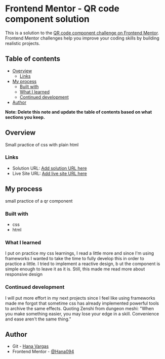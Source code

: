 # Frontend Mentor - QR code component solution

This is a solution to the [QR code component challenge on Frontend Mentor](https://www.frontendmentor.io/challenges/qr-code-component-iux_sIO_H). Frontend Mentor challenges help you improve your coding skills by building realistic projects.

## Table of contents

- [Overview](#overview)
  - [Links](#links)
- [My process](#my-process)
  - [Built with](#built-with)
  - [What I learned](#what-i-learned)
  - [Continued development](#continued-development)
- [Author](#author)

**Note: Delete this note and update the table of contents based on what sections you keep.**

## Overview

Small practice of css with plain html

### Links

- Solution URL: [Add solution URL here](https://your-solution-url.com)
- Live Site URL: [Add live site URL here](https://your-live-site-url.com)

## My process

small practice of a qr component

### Built with

- css
- html

### What I learned

I put on practice my css learnings, I read a little more and since I'm using frameworks I wanted to take the time to fully develop this in order to practice a little.
I tried to implement a reactive design, b ut the component is simple enough to leave it as it is. Still, this made me read more about responsive design

### Continued development

I will put more effort in my next projects since I feel like using frameworks made me forgot that sometime css has already implemented powerful tools to archive the same effects.
Quoting Zenshi from dungeon meshi: "When you make something easier, you may lose your edge in a skill. Convenience and ease aren't the same thing."

## Author

- Git - [Hana Vargas](https://github.com/Hana094)
- Frontend Mentor - [@Hana094](https://www.frontendmentor.io/profile/Hana094)
